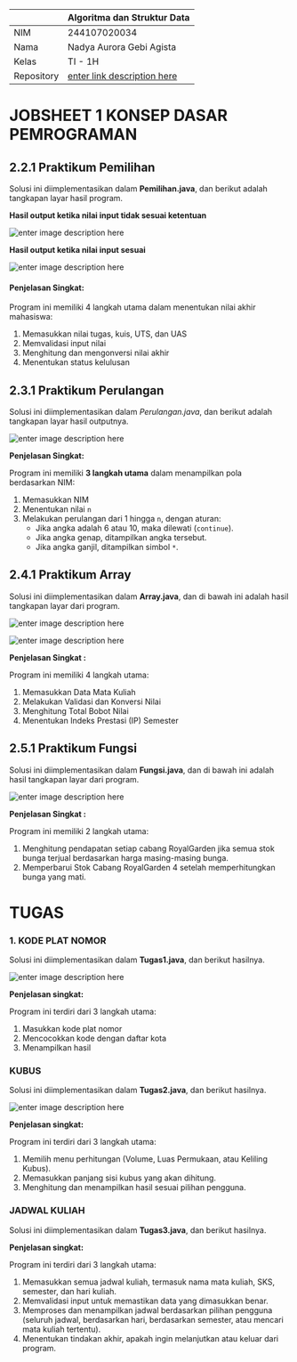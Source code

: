 
|  | Algoritma dan Struktur Data |
|--|--|
|NIM  | 244107020034  |
|Nama | Nadya Aurora Gebi Agista |
|Kelas | TI - 1H |
|Repository| [enter link description here](https://github.com/Nadyaaurora/coolyeah.git)

# JOBSHEET 1 KONSEP DASAR PEMROGRAMAN

## 2.2.1 Praktikum Pemilihan
Solusi ini diimplementasikan dalam **Pemilihan.java**, dan berikut adalah tangkapan layar hasil program.

**Hasil output ketika nilai input tidak sesuai ketentuan**

![enter image description here](https://i.postimg.cc/CLrZ2mKF/Screenshot-2025-02-19-214128.png)

**Hasil output ketika nilai input sesuai**

![enter image description here](https://i.postimg.cc/Rhs0jZ4P/Screenshot-2025-02-19-214200.png)

#### **Penjelasan Singkat:**

Program ini memiliki 4 langkah utama dalam menentukan nilai akhir mahasiswa:
1. Memasukkan nilai tugas, kuis, UTS, dan UAS
2. Memvalidasi input nilai
3. Menghitung dan mengonversi nilai akhir
4. Menentukan status kelulusan

## 2.3.1 Praktikum Perulangan
Solusi ini diimplementasikan dalam *Perulangan.java*, dan berikut adalah tangkapan layar hasil outputnya. 

![enter image description here](https://i.postimg.cc/43Bjv75F/Screenshot-2025-02-19-215021.png)

 **Penjelasan Singkat:** 

 Program ini memiliki **3 langkah utama** dalam menampilkan pola berdasarkan NIM: 
1. Memasukkan NIM
2. Menentukan nilai `n`
3. Melakukan perulangan dari 1 hingga `n`, dengan aturan:
	-   Jika angka adalah 6 atau 10, maka dilewati (`continue`).
	-   Jika angka genap, ditampilkan angka tersebut.
	-   Jika angka ganjil, ditampilkan simbol `*`.

## 2.4.1 Praktikum Array
Solusi ini diimplementasikan dalam **Array.java**, dan di bawah ini adalah hasil tangkapan layar dari program. 

![enter image description here](https://i.postimg.cc/htxd7VSc/Screenshot-2025-02-19-220724.png)

![enter image description here](https://i.postimg.cc/KY2g74zL/Screenshot-2025-02-19-220734.png)

 **Penjelasan Singkat :**

  Program ini memiliki 4 langkah utama: 
  1. Memasukkan Data Mata Kuliah
  2. Melakukan Validasi dan Konversi Nilai
  3. Menghitung Total Bobot Nilai
  4. Menentukan Indeks Prestasi (IP) Semester

## 2.5.1 Praktikum Fungsi
Solusi ini diimplementasikan dalam **Fungsi.java**, dan di bawah ini adalah hasil tangkapan layar dari program. 

![enter image description here](https://i.postimg.cc/XqCVDc1v/Screenshot-2025-02-19-221546.png)

**Penjelasan Singkat :** 

Program ini memiliki 2 langkah utama: 
1. Menghitung pendapatan setiap cabang RoyalGarden jika semua stok bunga terjual berdasarkan harga masing-masing bunga.
 2. Memperbarui Stok Cabang RoyalGarden 4 setelah memperhitungkan bunga yang mati.


# TUGAS

### 1. KODE PLAT NOMOR
Solusi ini diimplementasikan dalam **Tugas1.java**, dan berikut hasilnya.

![enter image description here](https://i.postimg.cc/MKGWCxvS/Screenshot-2025-02-20-072246.png)

**Penjelasan singkat:** 

Program ini terdiri dari 3 langkah utama:
1.  Masukkan kode plat nomor
2.  Mencocokkan kode dengan daftar kota
3.  Menampilkan hasil

### KUBUS
Solusi ini diimplementasikan dalam **Tugas2.java**, dan berikut hasilnya.

![enter image description here](https://i.postimg.cc/jd9B5rdP/Screenshot-2025-02-20-080511.png)

**Penjelasan singkat:**

Program ini terdiri dari 3 langkah utama:
1.  Memilih menu perhitungan (Volume, Luas Permukaan, atau Keliling Kubus).
2.  Memasukkan panjang sisi kubus yang akan dihitung.
3.  Menghitung dan menampilkan hasil sesuai pilihan pengguna.

### JADWAL KULIAH

Solusi ini diimplementasikan dalam **Tugas3.java**, dan berikut hasilnya.

**Penjelasan singkat:**

Program ini terdiri dari 3 langkah utama:
1.   Memasukkan semua jadwal kuliah, termasuk nama mata kuliah, SKS, semester, dan hari kuliah.
2. Memvalidasi input untuk memastikan data yang dimasukkan benar.
3. Memproses dan menampilkan jadwal berdasarkan pilihan pengguna (seluruh jadwal, berdasarkan hari, berdasarkan semester, atau mencari mata kuliah tertentu).
4. Menentukan tindakan akhir, apakah ingin melanjutkan atau keluar dari program.
